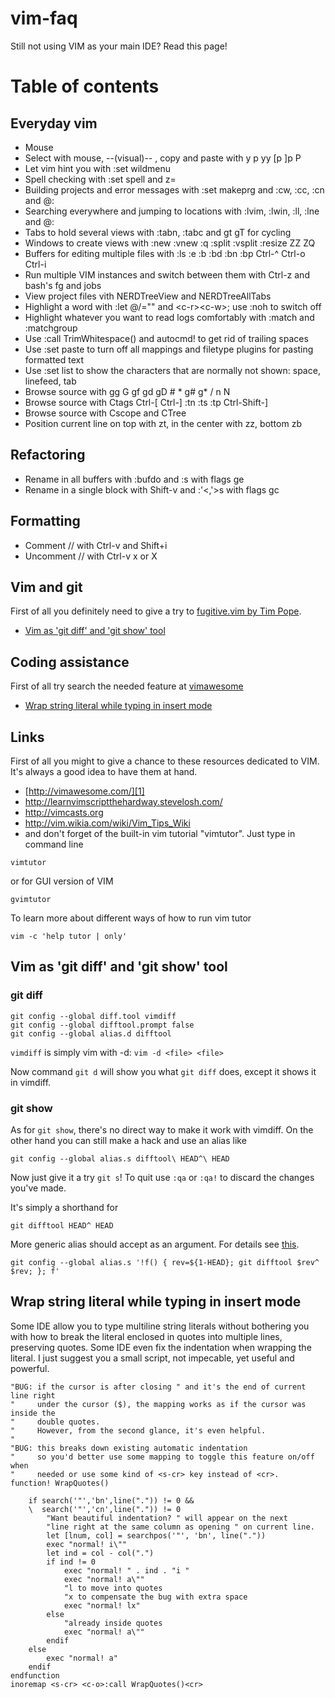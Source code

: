# vim-faq

Still not using VIM as your main IDE? Read this page!

# Table of contents

## Everyday vim

 + Mouse
 + Select with mouse, --(visual)-- , copy and paste with y p yy [p ]p P
 + Let vim hint you with :set wildmenu
 + Spell checking with :set spell and z=
 + Building projects and error messages with :set makeprg and :cw, :cc, :cn and @:
 + Searching everywhere and jumping to locations with :lvim, :lwin, :ll, :lne and @:
 + Tabs to hold several views with :tabn, :tabc and gt gT for cycling
 + Windows to create views with :new :vnew :q :split :vsplit :resize ZZ ZQ
 + Buffers for editing multiple files with :ls :e :b :bd :bn :bp Ctrl-^ Ctrl-o Ctrl-i
 + Run multiple VIM instances and switch between them with Ctrl-z and bash's fg and jobs
 + View project files vith NERDTreeView and NERDTreeAllTabs
 + Highlight a word with :let @/="" and \<c-r\>\<c-w\>; use :noh to switch off
 + Highlight whatever you want to read logs comfortably with :match and :matchgroup
 + Use :call TrimWhitespace() and autocmd! to get rid of trailing spaces
 + Use :set paste to turn off all mappings and filetype plugins for pasting formatted text
 + Use :set list to show the characters that are normally not shown: space, linefeed, tab
 + Browse source with gg G gf gd gD # * g# g\* / n N
 + Browse source with Ctags Ctrl-[ Ctrl-] :tn :ts :tp Ctrl-Shift-]
 + Browse source with Cscope and CTree
 + Position current line on top with zt, in the center with zz, bottom zb
 
## Refactoring
 + Rename in all buffers with :bufdo and :s with flags ge
 + Rename in a single block with Shift-v and :'<,'>s with flags gc
 
## Formatting
 + Comment // with Ctrl-v and Shift+i
 + Uncomment // with Ctrl-v x or X

## Vim and git

First of all you definitely need to give a try to [fugitive.vim by Tim Pope](https://github.com/tpope/vim-fugitive).

+ [Vim as 'git diff' and 'git show' tool](#vim-as-git-diff-and-git-show-tool)

## Coding assistance

First of all try search the needed feature at [vimawesome][1]

+ [Wrap string literal while typing in insert mode](#wrap-string-literal-while-typing-in-insert-mode)

## Links

First of all you might to give a chance to these resources dedicated to VIM. It's always a good idea to have them at hand.

+ [http://vimawesome.com/][1]
+ http://learnvimscriptthehardway.stevelosh.com/ 
+ http://vimcasts.org 
+ http://vim.wikia.com/wiki/Vim_Tips_Wiki 
+ and don't forget of the built-in vim tutorial "vimtutor". Just type in command line

```
vimtutor
```

or for GUI version of VIM

```
gvimtutor
```

To learn more about different ways of how to run vim tutor 

```
vim -c 'help tutor | only'
```

## Vim as 'git diff' and 'git show' tool
### git diff

```
git config --global diff.tool vimdiff
git config --global difftool.prompt false 
git config --global alias.d difftool
```

`vimdiff` is simply vim with -d: `vim -d <file> <file>`

Now command `git d` will show you what `git diff` does, except it shows it in vimdiff.

### git show

As for `git show`, there's no direct way to make it work with vimdiff.
On the other hand you can still make a hack and use an alias like

```
git config --global alias.s difftool\ HEAD^\ HEAD
```

Now just give it a try `git s`! To quit use `:qa` or `:qa!` to discard the changes you've made.

It's simply a shorthand for

```
git difftool HEAD^ HEAD
```

More generic alias should accept <revision> as an argument. For details see [this](http://jondavidjohn.com/git-aliases-parameters/).

```
git config --global alias.s '!f() { rev=${1-HEAD}; git difftool $rev^ $rev; }; f'
```

## Wrap string literal while typing in insert mode
Some IDE allow you to type multiline string literals without bothering you with how to break the literal enclosed in quotes into multiple lines, preserving quotes. Some IDE even fix the indentation when wrapping the literal. I just suggest you a small script, not impecable, yet useful and powerful.

```vim
"BUG: if the cursor is after closing " and it's the end of current line right 
"     under the cursor ($), the mapping works as if the cursor was inside the
"     double quotes.
"     However, from the second glance, it's even helpful.
"
"BUG: this breaks down existing automatic indentation
"     so you'd better use some mapping to toggle this feature on/off when
"     needed or use some kind of <s-cr> key instead of <cr>.
function! WrapQuotes()

    if search('"','bn',line(".")) != 0 &&
    \  search('"','cn',line(".")) != 0
        "Want beautiful indentation? " will appear on the next
        "line right at the same column as opening " on current line.
        let [lnum, col] = searchpos('"', 'bn', line("."))
        exec "normal! i\""
        let ind = col - col(".") 
        if ind != 0
            exec "normal! " . ind . "i "
            exec "normal! a\""
            "l to move into quotes
            "x to compensate the bug with extra space
            exec "normal! lx" 
        else
            "already inside quotes
            exec "normal! a\""
        endif
    else
        exec "normal! a"
    endif
endfunction
inoremap <s-cr> <c-o>:call WrapQuotes()<cr>
```


[1]: http://vimawesome.com/
